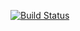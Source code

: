 [![Build Status](https://travis-ci.org/ChrisWNorton/portfolio.png?branch=master)](https://travis-ci.org/ChrisWNorton/portfolio)
